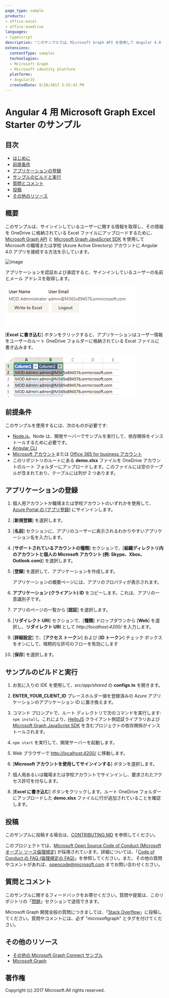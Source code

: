 ```yaml
---
page_type: sample
products:
- office-excel
- office-onedrive
languages:
- typescript
description: "このサンプルでは、Microsoft Graph API を使用して Angular 4.0 アプリを職場または学校の Microsoft アカウントに接続する方法を示します。"
extensions:
  contentType: samples 
  technologies:
  - Mcirosoft Graph
  - Microsoft identity platform
  platforms:
  - AngularJS
  createdDate: 8/28/2017 3:55:43 PM
---
```

# Angular 4 用 Microsoft Graph Excel Starter のサンプル

## 目次

* [はじめに](#introduction)
* [前提条件](#prerequisites)
* [アプリケーションの登録](#register-the-application)
* [サンプルのビルドと実行](#build-and-run-the-sample)
* [質問とコメント](#questions-and-comments)
* [投稿](#contributing)
* [その他のリソース](#additional-resources)

## 概要

このサンプルは、サインインしているユーザーに関する情報を取得し、その情報を OneDrive に格納されている Excel ファイルにアップロードするために、[Microsoft Graph API](https://developer.microsoft.com/en-us/graph/) と [Microsoft Graph JavaScript SDK](https://github.com/microsoftgraph/msgraph-sdk-javascript) を使用して Microsoft の職場または学校 (Azure Active Directory) アカウントに Angular 4.0 アプリを接続する方法を示しています。

![image](https://user-images.githubusercontent.com/3375461/28985978-e5d3ea26-7919-11e7-8a69-a52bccd3f46b.png)

アプリケーションを認証および承認すると、サインインしているユーザーの名前とメール アドレスを取得します。

![image](readme-images/Angular4ScreenShot.png)

[**Excel に書き込む**] ボタンをクリックすると、アプリケーションはユーザー情報をユーザーのルート OneDrive フォルダーに格納されている Excel ファイルに書き込みます。

![image](readme-images/ExcelScreenShot.png)

## 前提条件

このサンプルを使用するには、次のものが必要です:
* [Node.js](https://nodejs.org/)。Node は、開発サーバーでサンプルを実行して、依存関係をインストールするために必要です。
* [Angular CLI](https://github.com/angular/angular-cli)
* [Microsoft アカウント](https://www.outlook.com)または [Office 365 for business アカウント](https://msdn.microsoft.com/en-us/office/office365/howto/setup-development-environment#bk_Office365Account)
* このリポジトリのルートにある **demo.xlsx** ファイルを OneDrive アカウントのルート フォルダーにアップロードします。このファイルには空のテーブルが含まれており、テーブルには列が 2 つあります。

## アプリケーションの登録

1. 個人用アカウントか職場または学校アカウントのいずれかを使用して、[Azure Portal の [アプリ登録]](https://go.microsoft.com/fwlink/?linkid=2083908) にサインインします。

2. [**新規登録**] を選択します。

3. [**名前**] セクションに、アプリのユーザーに表示されるわかりやすいアプリケーション名を入力します。

1. [**サポートされているアカウントの種類**] セクションで、[**組織ディレクトリ内のアカウントと個人の Microsoft アカウント (例: Skype、Xbox、Outlook.com)**] を選択します。  

1. [**登録**] を選択して、アプリケーションを作成します。 
	
   アプリケーションの概要ページには、アプリのプロパティが表示されます。

4. **アプリケーション (クライアント) ID** をコピーします。これは、アプリの一意識別子です。 

5. アプリのページの一覧から [**認証**] を選択します。

6. [**リダイレクト URI**] セクションで、[**種類**] ドロップダウンから [**Web**] を選択し、**リダイレクト URI** として *http://localhost:4200/* を入力します。 

1. [**詳細設定**] で、[**アクセス トークン**] および [**ID トークン**] チェック ボックスをオンにして、暗黙的な許可のフローを有効にします 

8. [**保存**] を選択します。

## サンプルのビルドと実行

1. お気に入りの IDE を使用して、*src/app/shared* の **configs.ts** を開きます。

2. **ENTER_YOUR_CLIENT_ID** プレースホルダー値を登録済みの Azure アプリケーションのアプリケーション ID に置き換えます。

3. コマンド プロンプトで、ルート ディレクトリで次のコマンドを実行します: `npm install`。これにより、[HelloJS](http://adodson.com/hello.js/) クライアント側認証ライブラリおよび [Microsoft Graph JavaScript SDK](https://github.com/microsoftgraph/msgraph-sdk-javascript) を含むプロジェクトの依存関係がインストールされます。
  
4. `npm start` を実行して、開発サーバーを起動します。

5. Web ブラウザーで [http://localhost:4200/](http://localhost:4200/) に移動します。

6. [**Microsoft アカウントを使用してサインインする**] ボタンを選択します。

7. 個人用あるいは職場または学校アカウントでサインインし、要求されたアクセス許可を付与します。

8. [**Excel に書き込む**] ボタンをクリックします。ルート OneDrive フォルダーにアップロードした **demo.xlsx** ファイルに行が追加されていることを確認します。


## 投稿

このサンプルに投稿する場合は、[CONTRIBUTING.MD](/CONTRIBUTING.md) を参照してください。

このプロジェクトでは、[Microsoft Open Source Code of Conduct (Microsoft オープン ソース倫理規定)](https://opensource.microsoft.com/codeofconduct/) が採用されています。詳細については、「[Code of Conduct の FAQ (倫理規定の FAQ)](https://opensource.microsoft.com/codeofconduct/faq/)」を参照してください。また、その他の質問やコメントがあれば、[opencode@microsoft.com](mailto:opencode@microsoft.com) までお問い合わせください。

## 質問とコメント

このサンプルに関するフィードバックをお寄せください。質問や提案は、このリポジトリの「[問題](https://github.com/microsoftgraph/angular-excelstarter-sample/issues)」セクションで送信できます。

Microsoft Graph 開発全般の質問につきましては、「[Stack Overflow](https://stackoverflow.com/questions/tagged/microsoftgraph)」に投稿してください。質問やコメントには、必ず "microsoftgraph" とタグを付けてください。
  
## その他のリソース

- [その他の Microsoft Graph Connect サンプル](https://github.com/MicrosoftGraph?utf8=%E2%9C%93&query=-Connect)
- [Microsoft Graph](https://developer.microsoft.com/en-us/graph/)

## 著作権
Copyright (c) 2017 Microsoft.All rights reserved.
